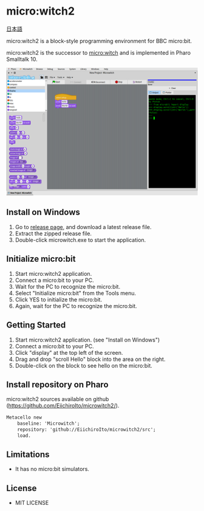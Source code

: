 # micro:witch2
[日本語](https://github.com/EiichiroIto/microwitch2/blob/main/README.ja.md)

micro:witch2 is a block-style programming environment for BBC micro:bit.

micro:witch2 is the successor to [micro:witch](https://github.com/EiichiroIto/microwitch) and is implemented in Pharo Smalltalk 10.

![screenshot1](https://github.com/EiichiroIto/microwitch2/raw/main/misc/PharoScreenshot.png)

## Install on Windows
1. Go to [release page](https://github.com/EiichiroIto/microwitch2/releases), and download a latest release file.
2. Extract the zipped release file.
3. Double-click microwitch.exe to start the application.

## Initialize micro:bit
1. Start micro:witch2 application.
2. Connect a micro:bit to your PC.
3. Wait for the PC to recognize the micro:bit.
4. Select "Initialize micro:bit" from the Tools menu.
5. Click YES to initialize the micro:bit.
6. Again, wait for the PC to recognize the micro:bit.

## Getting Started
1. Start micro:witch2 application. (see "Install on Windows")
2. Connect a micro:bit to your PC.
3. Click "display" at the top left of the screen.
4. Drag and drop "scroll Hello" block into the area on the right.
5. Double-click on the block to see hello on the micro:bit.

## Install repository on Pharo
micro:witch2 sources available on github (https://github.com/EiichiroIto/microwitch2/).

```
Metacello new
    baseline: 'Microwitch';
    repository: 'github://EiichiroIto/microwitch2/src';
    load.
```

## Limitations
- It has no micro:bit simulators.

## License
- MIT LICENSE


